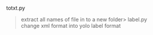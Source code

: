 totxt.py  
>  extract all names of file in to a new folder>
label.py  
  change xml format into yolo label format
